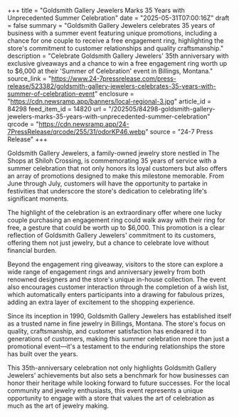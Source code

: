 +++
title = "Goldsmith Gallery Jewelers Marks 35 Years with Unprecedented Summer Celebration"
date = "2025-05-31T07:00:16Z"
draft = false
summary = "Goldsmith Gallery Jewelers celebrates 35 years of business with a summer event featuring unique promotions, including a chance for one couple to receive a free engagement ring, highlighting the store's commitment to customer relationships and quality craftsmanship."
description = "Celebrate Goldsmith Gallery Jewelers' 35th anniversary with exclusive giveaways and a chance to win a free engagement ring worth up to $6,000 at their 'Summer of Celebration' event in Billings, Montana."
source_link = "https://www.24-7pressrelease.com/press-release/523382/goldsmith-gallery-jewelers-celebrates-35-years-with-summer-of-celebration-event"
enclosure = "https://cdn.newsramp.app/banners/local-regional-3.jpg"
article_id = 84298
feed_item_id = 14820
url = "/202505/84298-goldsmith-gallery-jewelers-marks-35-years-with-unprecedented-summer-celebration"
qrcode = "https://cdn.newsramp.app/24-7PressRelease/qrcode/255/31/odorKP46.webp"
source = "24-7 Press Release"
+++

<p>Goldsmith Gallery Jewelers, a family-owned jewelry store nestled in The Shops at Shiloh Crossing, is commemorating 35 years of service with a summer celebration that not only honors its loyal customers but also offers an array of promotions designed to make this milestone memorable. From June through July, customers will have the opportunity to partake in festivities that underscore the store's dedication to celebrating life's significant moments.</p><p>The highlight of the celebration is an extraordinary offer where one lucky couple purchasing an engagement ring could walk away with their ring for free, a gesture that could be worth up to $6,000. This promotion is a clear reflection of Goldsmith Gallery Jewelers' commitment to its customers, offering them not just jewelry, but a chance to celebrate love without financial burden.</p><p>Beyond the engagement ring giveaway, visitors to the store can explore a wide range of engagement rings and anniversary jewelry from both renowned designers and the store's unique in-house collection. The event also encourages customer interaction through the completion of a wish list, which automatically enters participants into a drawing for fabulous prizes, adding an extra layer of excitement to the shopping experience.</p><p>Since its inception in 1990, Goldsmith Gallery Jewelers has established itself as a trusted name in fine jewelry in Billings, Montana. The store's focus on quality, craftsmanship, and customer satisfaction has endeared it to generations of customers, making this summer celebration more than just a promotional event—it's a testament to the enduring relationships the store has built over the years.</p><p>This 35th-anniversary celebration not only highlights Goldsmith Gallery Jewelers' achievements but also sets a benchmark for how businesses can honor their heritage while looking forward to future successes. For the local community and jewelry enthusiasts, this event represents a unique opportunity to engage with a store that values the art of celebration as much as the art of jewelry making.</p>